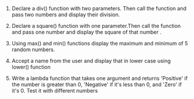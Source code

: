 1. Declare a div() function with two parameters. Then call the function and pass two
numbers and display their division.

2. Declare a square() function with one parameter.Then call the function and pass one
number and display the square of that number .

3. Using max() and min() functions display the maximum and minimum of 5 random
numbers.

4. Accept a name from the user and display that in lower case using lower() function

5. Write a lambda function that takes one argument and returns 'Positive' if the number is
greater than 0, 'Negative' if it's less than 0, and 'Zero' if it's 0. Test it with different
numbers
